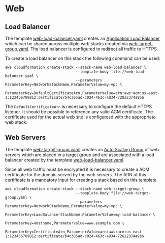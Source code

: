 # Web

## Load Balancer

The template [web-load-balancer.yaml](web-load-balancer.yaml) creates an [Application Load Balancer](https://docs.aws.amazon.com/elasticloadbalancing/latest/application/introduction.html) which can be shared across multiple web stacks created via [web-target-group.yaml](web-target-group.yaml). The load balancer is configured to redirect all traffic to HTTPS.

To create a load balancer on this stack the following command can be used:

```
aws cloudformation create-stack --stack-name web-load-balancer \
                                --template-body file://web-load-balancer.yaml \
                                --parameters ParameterKey=NetworkStackName,ParameterValue=my-vpc \
                                             ParameterKey=DefaultCertificateArn,ParameterValue=arn:aws:acm:us-east-1:123456789012:certificate/b4c305ad-c024-463c-a834-72822374a9b6
```

The `DefaultCertificateArn` is necessary to configure the default HTTPS listener. It should be possible to reference any valid ACM certificate. The certificate used for the actual web site is configuresd with the appropriate web stack.

## Web Servers

The template [web-target-group.yaml](web-target-group.yaml) creates an [Auto Scaling Group](https://aws.amazon.com/ec2/autoscaling/) of web servers which are placed in a target group and are associated with a load balancer created by the template [web-load-balancer.yaml](web-load-balancer.yaml).

Since all web traffic must be encrypted it is necessary to create a ACM certificate for the domain served by the web servers. The ARN of this certificate is a mandatory input for creating a stack based on this template.

```
aws cloudformation create-stack --stack-name web-target-group \
                                --template-body file://web-target-group.yaml \
                                --parameters ParameterKey=NetworkStackName,ParameterValue=my-vpc \
                                             ParameterKey=LoadBalancerStackName,ParameterValue=my-load-balancer \
                                             ParameterKey=Hostname,ParameterValue=www.example.com \
                                             ParameterKey=CertificateArn,ParameterValue=arn:aws:acm:us-east-1:123456789012:certificate/b4c305ad-c024-463c-a834-72822374a9b6
```
